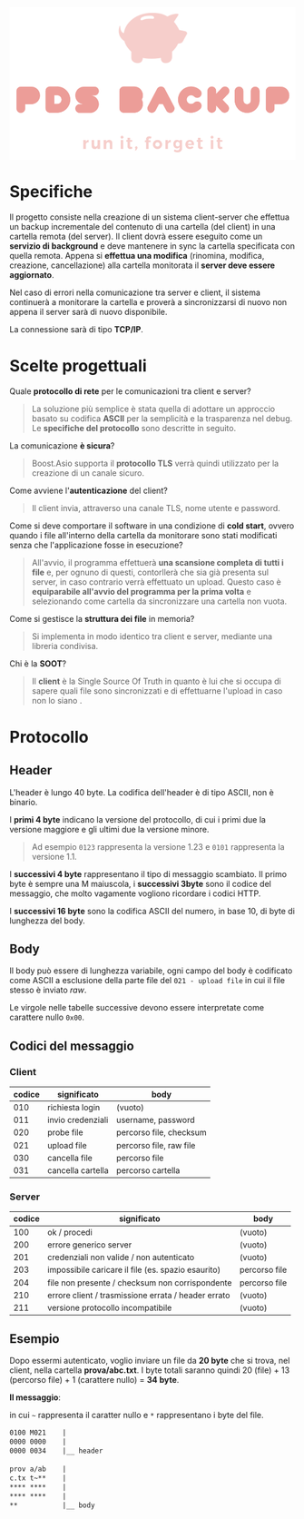 <img align="center" src="logo.png"></img>

# Specifiche
Il progetto consiste nella creazione di un sistema client-server che effettua un backup incrementale del contenuto di una cartella (del client) in una cartella remota (del server).
Il client dovrà essere eseguito come un **servizio di background** e deve mantenere in sync la cartella specificata con quella remota.
Appena si **effettua una modifica** (rinomina, modifica, creazione, cancellazione) alla cartella monitorata il **server deve essere aggiornato**.

Nel caso di errori nella comunicazione tra server e client, il sistema continuerà a monitorare la cartella e proverà a sincronizzarsi di nuovo non appena il server sarà di nuovo disponibile.

La connessione sarà di tipo **TCP/IP**.

# Scelte progettuali
Quale **protocollo di rete** per le comunicazioni tra client e server?
> La soluzione più semplice è stata quella di adottare un approccio basato su codifica **ASCII** per la semplicità e la trasparenza nel debug. Le **specifiche del protocollo** sono descritte in seguito.

La comunicazione **è sicura**?
> Boost.Asio supporta il **protocollo TLS** verrà quindi utilizzato per la creazione di un canale sicuro.

Come avviene l'**autenticazione** del client?
> Il client invia, attraverso una canale TLS, nome utente e password.

Come si deve comportare il software in una condizione di **cold start**, ovvero quando i file all'interno della cartella da monitorare sono stati modificati senza che l'applicazione fosse in esecuzione?
> All'avvio, il programma effettuerà **una scansione completa di tutti i file** e, per ognuno di questi, contorllerà che sia già presenta sul server, in caso contrario verrà effettuato un upload. Questo caso è **equiparabile all'avvio del programma per la prima volta** e selezionando come cartella da sincronizzare una cartella non vuota.

Come si gestisce la **struttura dei file** in memoria?
> Si implementa in modo identico tra client e server, mediante una libreria condivisa.

Chi è la **SOOT**?
> Il **client** è la Single Source Of Truth in quanto è lui che si occupa di sapere quali file sono sincronizzati e di effettuarne l'upload in caso non lo siano .


# Protocollo

## Header
L'header è lungo 40 byte. La codifica dell'header è di tipo ASCII, non è binario.

I **primi 4 byte** indicano la versione del protocollo, di cui i primi due la versione maggiore e gli 
ultimi due la versione minore. 

> Ad esempio `0123` rappresenta la versione 1.23 e `0101` rappresenta la versione 1.1.

I **successivi 4 byte** rappresentano il tipo di messaggio scambiato.
Il primo byte è sempre una M maiuscola, i **successivi 3byte**  sono il codice del messaggio, che molto vagamente vogliono ricordare i codici HTTP.

I **successivi 16 byte** sono la codifica ASCII del numero, in base 10, di byte di lunghezza del body.

## Body
Il body può essere di lunghezza variabile, ogni campo del body è codificato come ASCII a esclusione della parte file del  `021 - upload file` in cui il file stesso è inviato *raw*.

Le virgole nelle tabelle successive devono essere interpretate come carattere nullo `0x00`.

## Codici del messaggio

### Client

| codice | significato | body |
|------- | ----------- | ---- |
| 010 | richiesta login | (vuoto) |
| 011 | invio credenziali | username, password |
| 020 | probe file | percorso file, checksum |
| 021 | upload file | percorso file, raw file |
| 030 | cancella file | percorso file |
| 031 | cancella cartella | percorso cartella |

### Server

| codice | significato | body |
|------- | ----------- | ---- |
| 100 | ok / procedi | (vuoto) |
| 200 | errore generico server | (vuoto) |
| 201 | credenziali non valide / non autenticato | (vuoto) |
| 203 | impossibile caricare il file (es. spazio esaurito) | percorso file |
| 204 | file non presente / checksum non corrispondente | percorso file |
| 210 | errore client / trasmissione errata / header errato | (vuoto) |
| 211 | versione protocollo incompatibile | (vuoto)

## Esempio
Dopo essermi autenticato, voglio inviare un file da **20 byte** che si trova, nel client, nella cartella **prova/abc.txt**. I byte totali saranno quindi 20 (file) + 13 (percorso file) + 1 (carattere nullo) = **34 byte**.

**Il messaggio**:

in cui `~` rappresenta il caratter nullo e `*` rappresentano i byte del file.
```
0100 M021    |
0000 0000    |
0000 0034    |__ header

prov a/ab    |
c.tx t~**    |
**** ****    |
**** ****    |
**           |__ body
```

